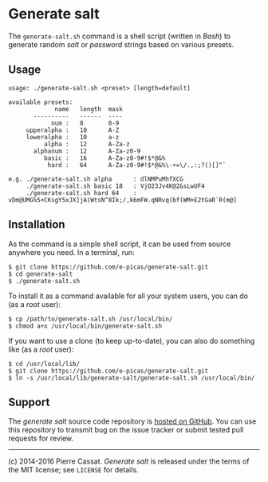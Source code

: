 Generate salt
=============

The `generate-salt.sh` command is a shell script (written in *Bash*) to generate random *salt* or *password*
strings based on various presets.

Usage
-----

    usage: ./generate-salt.sh <preset> [length=default]

    available presets:
                 name	length	mask                          
           ----------	------	----                          
                num :	8     	0-9                           
         upperalpha :	10    	A-Z                           
         loweralpha :	10    	a-z                           
              alpha :	12    	A-Za-z                        
           alphanum :	12    	A-Za-z0-9                     
              basic :	16    	A-Za-z0-9#!$*@&%              
               hard :	64    	A-Za-z0-9#!$*@&%\-+=\/.,:;?()[]^`

    e.g. ./generate-salt.sh alpha      : dlNMPuMhfXCG
         ./generate-salt.sh basic 18   : VjO23Jv4K@2&sLwUF4
         ./generate-salt.sh hard 64    : vDm@UMG%5+CKsgY5xJX]jA(WtsN^8Ik;/,k6mFW.qNRvq(bf(WM+E2tGaR`R(m@]
     
Installation
------------

As the command is a simple shell script, it can be used from source anywhere you need.
In a terminal, run:

    $ git clone https://github.com/e-picas/generate-salt.git
    $ cd generate-salt
    $ ./generate-salt.sh

To install it as a command available for all your system users, you can do (as a *root* user):

    $ cp /path/to/generate-salt.sh /usr/local/bin/
    $ chmod a+x /usr/local/bin/generate-salt.sh

If you want to use a clone (to keep up-to-date), you can also do something like (as a *root* user):

    $ cd /usr/local/lib/
    $ git clone https://github.com/e-picas/generate-salt.git
    $ ln -s /usr/local/lib/generate-salt/generate-salt.sh /usr/local/bin/

Support
-------

The *generate salt* source code repository is [hosted on GitHub](https://github.com/e-picas/generate-salt).
You can use this repository to transmit bug on the issue tracker or submit tested pull requests for review.

---

(c) 2014-2016 Pierre Cassat. *Generate salt* is released under the terms of the MIT license; see `LICENSE` for details.
